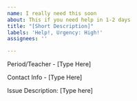 ```yaml
---
name: I really need this soon
about: This if you need help in 1-2 days
title: "[Short Description]"
labels: 'Help!, Urgency: High!'
assignees: ''

---
```


Period/Teacher - [Type Here]

Contact Info - [Type Here]

Issue Description:
[Type here]
